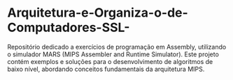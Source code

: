 # Arquitetura-e-Organiza-o-de-Computadores-SSL-
Repositório dedicado a exercícios de programação em Assembly, utilizando o simulador MARS (MIPS Assembler and Runtime Simulator). Este projeto contém exemplos e soluções para o desenvolvimento de algoritmos de baixo nível, abordando conceitos fundamentais da arquitetura MIPS.
